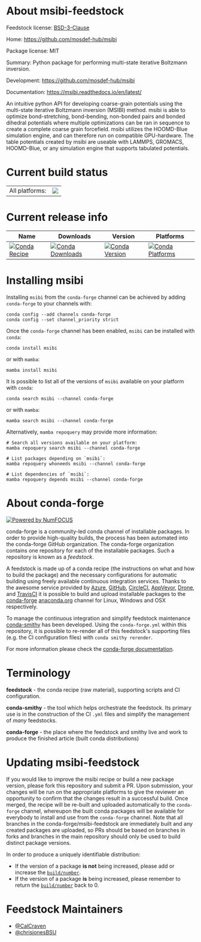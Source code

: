 About msibi-feedstock
=====================

Feedstock license: [BSD-3-Clause](https://github.com/conda-forge/msibi-feedstock/blob/main/LICENSE.txt)

Home: https://github.com/mosdef-hub/msibi

Package license: MIT

Summary: Python package for performing multi-state iterative Boltzmann inversion.

Development: https://github.com/mosdef-hub/msibi

Documentation: https://msibi.readthedocs.io/en/latest/

An intuitive python API for developing coarse-grain potentials using the multi-state
iterative Boltzmann inversion (MSIBI) method.
msibi is able to optimize bond-stretching, bond-bending, non-bonded pairs and bonded dihedral
potentials where multiple optimizations can be ran in sequence to create a complete coarse
grain forcefield.
msibi utilizes the HOOMD-Blue simulation engine, and can therefore run on compatible GPU-hardware.
The table potentials created by msibi are useable with LAMMPS, GROMACS, HOOMD-Blue, or any
simulation engine that supports tabulated potentials.


Current build status
====================


<table><tr><td>All platforms:</td>
    <td>
      <a href="https://dev.azure.com/conda-forge/feedstock-builds/_build/latest?definitionId=26536&branchName=main">
        <img src="https://dev.azure.com/conda-forge/feedstock-builds/_apis/build/status/msibi-feedstock?branchName=main">
      </a>
    </td>
  </tr>
</table>

Current release info
====================

| Name | Downloads | Version | Platforms |
| --- | --- | --- | --- |
| [![Conda Recipe](https://img.shields.io/badge/recipe-msibi-green.svg)](https://anaconda.org/conda-forge/msibi) | [![Conda Downloads](https://img.shields.io/conda/dn/conda-forge/msibi.svg)](https://anaconda.org/conda-forge/msibi) | [![Conda Version](https://img.shields.io/conda/vn/conda-forge/msibi.svg)](https://anaconda.org/conda-forge/msibi) | [![Conda Platforms](https://img.shields.io/conda/pn/conda-forge/msibi.svg)](https://anaconda.org/conda-forge/msibi) |

Installing msibi
================

Installing `msibi` from the `conda-forge` channel can be achieved by adding `conda-forge` to your channels with:

```
conda config --add channels conda-forge
conda config --set channel_priority strict
```

Once the `conda-forge` channel has been enabled, `msibi` can be installed with `conda`:

```
conda install msibi
```

or with `mamba`:

```
mamba install msibi
```

It is possible to list all of the versions of `msibi` available on your platform with `conda`:

```
conda search msibi --channel conda-forge
```

or with `mamba`:

```
mamba search msibi --channel conda-forge
```

Alternatively, `mamba repoquery` may provide more information:

```
# Search all versions available on your platform:
mamba repoquery search msibi --channel conda-forge

# List packages depending on `msibi`:
mamba repoquery whoneeds msibi --channel conda-forge

# List dependencies of `msibi`:
mamba repoquery depends msibi --channel conda-forge
```


About conda-forge
=================

[![Powered by
NumFOCUS](https://img.shields.io/badge/powered%20by-NumFOCUS-orange.svg?style=flat&colorA=E1523D&colorB=007D8A)](https://numfocus.org)

conda-forge is a community-led conda channel of installable packages.
In order to provide high-quality builds, the process has been automated into the
conda-forge GitHub organization. The conda-forge organization contains one repository
for each of the installable packages. Such a repository is known as a *feedstock*.

A feedstock is made up of a conda recipe (the instructions on what and how to build
the package) and the necessary configurations for automatic building using freely
available continuous integration services. Thanks to the awesome service provided by
[Azure](https://azure.microsoft.com/en-us/services/devops/), [GitHub](https://github.com/),
[CircleCI](https://circleci.com/), [AppVeyor](https://www.appveyor.com/),
[Drone](https://cloud.drone.io/welcome), and [TravisCI](https://travis-ci.com/)
it is possible to build and upload installable packages to the
[conda-forge](https://anaconda.org/conda-forge) [anaconda.org](https://anaconda.org/)
channel for Linux, Windows and OSX respectively.

To manage the continuous integration and simplify feedstock maintenance
[conda-smithy](https://github.com/conda-forge/conda-smithy) has been developed.
Using the ``conda-forge.yml`` within this repository, it is possible to re-render all of
this feedstock's supporting files (e.g. the CI configuration files) with ``conda smithy rerender``.

For more information please check the [conda-forge documentation](https://conda-forge.org/docs/).

Terminology
===========

**feedstock** - the conda recipe (raw material), supporting scripts and CI configuration.

**conda-smithy** - the tool which helps orchestrate the feedstock.
                   Its primary use is in the construction of the CI ``.yml`` files
                   and simplify the management of *many* feedstocks.

**conda-forge** - the place where the feedstock and smithy live and work to
                  produce the finished article (built conda distributions)


Updating msibi-feedstock
========================

If you would like to improve the msibi recipe or build a new
package version, please fork this repository and submit a PR. Upon submission,
your changes will be run on the appropriate platforms to give the reviewer an
opportunity to confirm that the changes result in a successful build. Once
merged, the recipe will be re-built and uploaded automatically to the
`conda-forge` channel, whereupon the built conda packages will be available for
everybody to install and use from the `conda-forge` channel.
Note that all branches in the conda-forge/msibi-feedstock are
immediately built and any created packages are uploaded, so PRs should be based
on branches in forks and branches in the main repository should only be used to
build distinct package versions.

In order to produce a uniquely identifiable distribution:
 * If the version of a package **is not** being increased, please add or increase
   the [``build/number``](https://docs.conda.io/projects/conda-build/en/latest/resources/define-metadata.html#build-number-and-string).
 * If the version of a package **is** being increased, please remember to return
   the [``build/number``](https://docs.conda.io/projects/conda-build/en/latest/resources/define-metadata.html#build-number-and-string)
   back to 0.

Feedstock Maintainers
=====================

* [@CalCraven](https://github.com/CalCraven/)
* [@chrisjonesBSU](https://github.com/chrisjonesBSU/)

